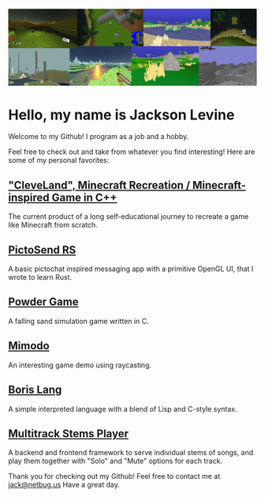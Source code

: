 ![Samples of my personal work](./gamesbanner.png)

# Hello, my name is Jackson Levine

Welcome to my Github! I program as a job and a hobby.

Feel free to check out and take from whatever you find interesting! Here are some of my personal favorites:

## ["CleveLand", Minecraft Recreation / Minecraft-inspired Game in C++](https://github.com/jacksonlevine/CleveLand)

The current product of a long self-educational journey to recreate a game like Minecraft from scratch.

## [PictoSend RS](https://github.com/jacksonlevine/pictosend-rs)

A basic pictochat inspired messaging app with a primitive OpenGL UI, that I wrote to learn Rust.

## [Powder Game](https://github.com/jacksonlevine/cpowdergame)

A falling sand simulation game written in C.

## [Mimodo](https://github.com/jacksonlevine/cameratest/tree/raycast)

An interesting game demo using raycasting.

## [Boris Lang](https://github.com/jacksonlevine/small-lambda-calc-interpreted-lang)

A simple interpreted language with a blend of Lisp and C-style syntax.

## [Multitrack Stems Player](https://github.com/jacksonlevine/multitrack-audio-player)

A backend and frontend framework to serve individual stems of songs, and play them together with "Solo" and "Mute" options for each track.

Thank you for checking out my Github! Feel free to contact me at jack@netbug.us
Have a great day.


<!--
**jacksonlevine/jacksonlevine** is a ✨ _special_ ✨ repository because its `README.md` (this file) appears on your GitHub profile.

Here are some ideas to get you started:

- 🔭 I’m currently working on ...
- 🌱 I’m currently learning ...
- 👯 I’m looking to collaborate on ...
- 🤔 I’m looking for help with ...
- 💬 Ask me about ...
- 📫 How to reach me: ...
- 😄 Pronouns: ...
- ⚡ Fun fact: ...
-->
